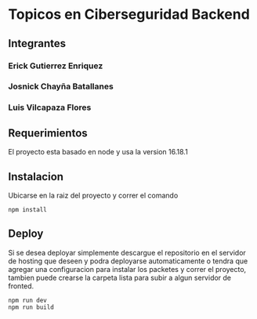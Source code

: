 # Topicos en Ciberseguridad Backend
## Integrantes 
### Erick Gutierrez Enriquez
### Josnick Chayña Batallanes
### Luis Vilcapaza Flores

## Requerimientos
El proyecto esta basado en node y usa la version 16.18.1

## Instalacion
Ubicarse en la raiz del proyecto y correr el comando 
```
npm install
```

## Deploy
Si se desea deployar simplemente descargue el repositorio en el servidor de hosting que deseen y podra deployarse automaticamente o tendra que agregar una configuracion para instalar los packetes y correr el proyecto, tambien puede crearse la carpeta lista para subir a algun servidor de fronted. 
```
npm run dev
npm run build
```
